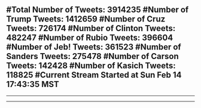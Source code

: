 #Total Number of Tweets: 3914235 
#Number of Trump Tweets: 1412659
#Number of Cruz Tweets: 726174
#Number of Clinton Tweets: 482247
#Number of Rubio Tweets: 396604
#Number of Jeb! Tweets: 361523
#Number of Sanders Tweets: 275478
#Number of Carson Tweets: 142428
#Number of Kasich Tweets: 118825
#Current Stream Started at Sun Feb 14 17:43:35 MST
---
---
---
